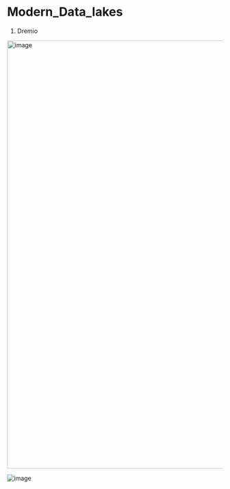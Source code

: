 # Modern_Data_lakes

1. Dremio

<img width="1000" alt="image" src="https://user-images.githubusercontent.com/5849522/226154947-21813dfa-7c0b-4e1b-8ab8-1972d1808a18.png">

![image](https://user-images.githubusercontent.com/5849522/226154722-a2b50e91-92df-41e2-af27-2094b887b516.png)
